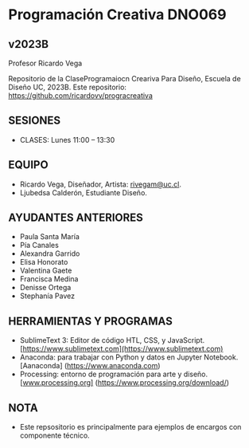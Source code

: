 # Programación Creativa DNO069 
## v2023B
Profesor Ricardo Vega


Repositorio de la ClaseProgramaiocn Creariva Para Diseño, Escuela de Diseño UC, 2023B. 
Este repositorio: https://github.com/ricardovv/progracreativa

## SESIONES
* CLASES: Lunes 11:00 – 13:30 

## EQUIPO 
* Ricardo Vega, Diseñador, Artista: rivegam@uc.cl. 
* Ljubedsa Calderón, Estudiante Diseño. 


## AYUDANTES ANTERIORES
* Paula Santa María 
* Pía Canales 
* Alexandra Garrido 
* Elisa Honorato 
* Valentina Gaete
* Francisca Medina 
* Denisse Ortega 
* Stephanía Pavez 


## HERRAMIENTAS Y PROGRAMAS
* SublimeText 3: Editor de código HTL, CSS, y JavaScript. [https://www.sublimetext.com](https://www.sublimetext.com) 
* Anaconda: para trabajar con Python y datos en Jupyter Notebook.[Aanaconda] (https://www.anaconda.com)
* Processing: entorno de programación para arte y diseño. [www.processing.org] (https://www.processing.org/download/)

## NOTA
* Este repsositorio es principalmente para ejemplos de encargos con componente técnico. 

